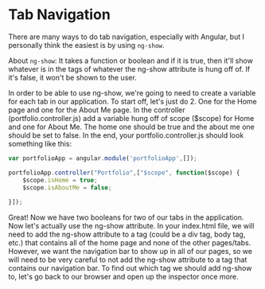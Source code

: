 # Tab Navigation

There are many ways to do tab navigation, especially with Angular, but I personally think the easiest is by using ```ng-show```.

About ```ng-show```:  It takes a function or boolean and if it is true, then it'll show whatever is in the tags of whatever the ng-show attribute is hung off of.  If it's false, it won't be shown to the user.

In order to be able to use ng-show, we're going to need to create a variable for each tab in our application.  To start off, let's just do 2.  One for the Home page and one for the About Me page.  In the controller (portfolio.controller.js) add a variable hung off of scope ($scope) for Home and one for About Me.  The home one should be true and the about me one should be set to false.  In the end, your portfolio.controller.js should look something like this:

```javascript
var portfolioApp = angular.module('portfolioApp',[]);

portfolioApp.controller("Portfolio",["$scope", function($scope) {
    $scope.isHome = true;
	$scope.isAboutMe = false;
    
}]);
```

Great!  Now we have two booleans for two of our tabs in the application.  Now let's actually use the ng-show attribute.  In your index.html file, we will need to add the ng-show attribute to a tag (could be a div tag, body tag, etc.) that contains all of the home page and none of the other pages/tabs.  However, we want the navigation bar to show up in all of our pages, so we will need to be very careful to not add the ng-show attribute to a tag that contains our navigation bar.  To find out which tag we should add ng-show to, let's go back to our browser and open up the inspector once more.